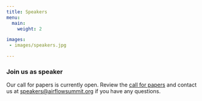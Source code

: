 ```yaml
---
title: Speakers
menu:
  main:
    weight: 2

images:
 - images/speakers.jpg

---
```



### Join us as speaker  

Our call for papers is currently open. Review the [call for papers](https://pretalx.com/apache-airflow-summit-bay-area-2020/cfp) and contact us at [speakers@airflowsummit.org](mailto:speakers@airflowsummit.org) if you have any questions.

